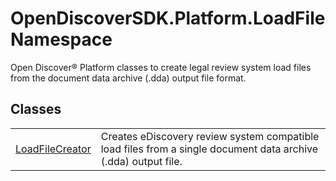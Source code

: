 # OpenDiscoverSDK.Platform.LoadFile Namespace



Open Discover® Platform classes to create legal review system load files from the document data archive (.dda) output file format.




## Classes
<table>
<tr>
<td><a href="c1218712-3871-3292-1eb5-72a11f13d4de">LoadFileCreator</a></td>
<td>Creates eDiscovery review system compatible load files from a single document data archive (.dda) output file.</td></tr>
</table>